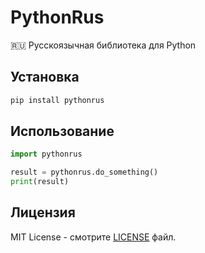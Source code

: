 # PythonRus

🇷🇺 Русскоязычная библиотека для Python

## Установка

```bash
pip install pythonrus
```

## Использование

```python
import pythonrus

result = pythonrus.do_something()
print(result)
```

## Лицензия

MIT License - смотрите [LICENSE](LICENSE) файл.
